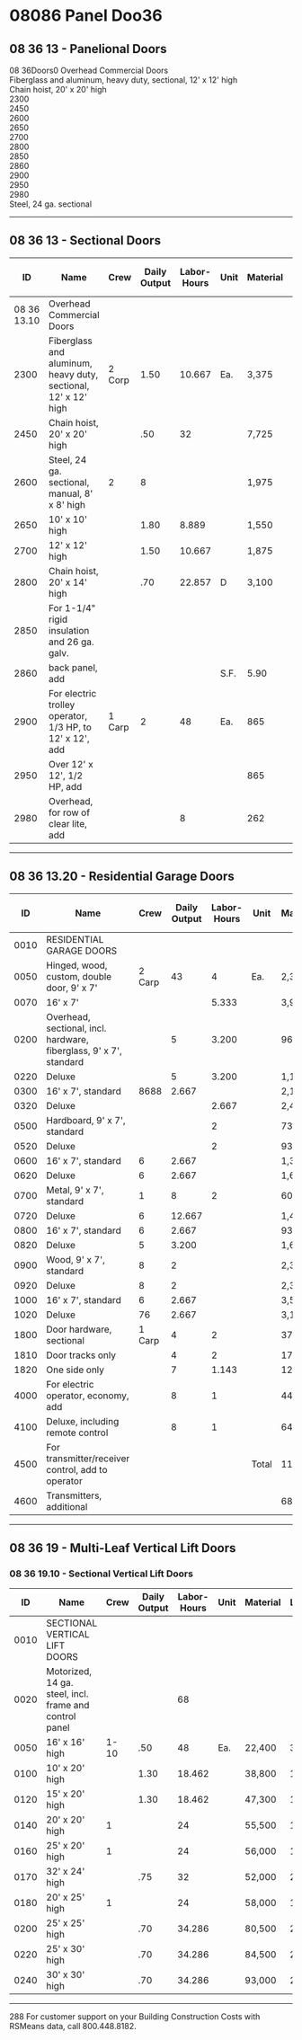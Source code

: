 # 08086 Panel Doo36

## 08 36 13 - Panelional Doors  
08 36Doors0 Overhead Commercial Doors  
Fiberglass and aluminum, heavy duty, sectional, 12' x 12' high  
Chain hoist, 20' x 20' high  
2300  
2450  
2600  
2650  
2700  
2800  
2850  
2860  
2900  
2950  
2980  
Steel, 24 ga. sectional  

---

## 08 36 13 - Sectional Doors

| ID    | Name                                                                 | Crew     | Daily Output | Labor-Hours | Unit   | Material | Labor | Equipment | Total  | Total Incl O&P |
|-------|----------------------------------------------------------------------|----------|--------------|-------------|--------|----------|-------|-----------|--------|----------------|
| 08 36 13.10 | Overhead Commercial Doors                                      |          |              |             |        |          |       |           |        |                |
| 2300  | Fiberglass and aluminum, heavy duty, sectional, 12' x 12' high       | 2 Corp   | 1.50         | 10.667      | Ea.    | 3,375    | 600   |           | 3,975  | 4,625          |
| 2450  | Chain hoist, 20' x 20' high                                          |          | .50          | 32          |        | 7,725    | 1,800 |           | 9,525  | 11,200         |
| 2600  | Steel, 24 ga. sectional, manual, 8' x 8' high                        | 2        | 8            |             |        | 1,975    | 450   |           | 2,425  | 2,850          |
| 2650  | 10' x 10' high                                                       |          | 1.80         | 8.889       |        | 1,550    | 500   |           | 2,050  | 2,450          |
| 2700  | 12' x 12' high                                                       |          | 1.50         | 10.667      |        | 1,875    | 600   |           | 2,475  | 2,950          |
| 2800  | Chain hoist, 20' x 14' high                                          |          | .70          | 22.857      | D      | 3,100    | 1,275 |           | 4,375  | 5,350          |
| 2850  | For 1-1/4" rigid insulation and 26 ga. galv.                         |          |              |             |        |          |       |           |        |                |
| 2860  | back panel, add                                                      |          |              |             | S.F.   | 5.90     |       |           | 5.90   | 6.5            |
| 2900  | For electric trolley operator, 1/3 HP, to 12' x 12', add             | 1 Carp   | 2            | 48          | Ea.    | 865      | 225   |           | 1,090  | 1,300          |
| 2950  | Over 12' x 12', 1/2 HP, add                                          |          |              |             |        | 865      | 450   |           | 1,315  | 1,625          |
| 2980  | Overhead, for row of clear lite, add                                 |          |              | 8           |        | 262      | 450   |           | 712    | 960            |

---

## 08 36 13.20 - Residential Garage Doors

| ID    | Name                                                                 | Crew     | Daily Output | Labor-Hours | Unit   | Material | Labor | Equipment | Total  | Total Incl O&P |
|-------|----------------------------------------------------------------------|----------|--------------|-------------|--------|----------|-------|-----------|--------|----------------|
| 0010  | RESIDENTIAL GARAGE DOORS                                             |          |              |             |        |          |       |           |        |                |
| 0050  | Hinged, wood, custom, double door, 9' x 7'                           | 2 Carp   | 43           | 4           | Ea.    | 2,300    | 225   |           | 2,525  | 2,850          |
| 0070  | 16' x 7'                                                             |          |              | 5.333       |        | 3,900    | 300   |           | 4,200  | 4,725          |
| 0200  | Overhead, sectional, incl. hardware, fiberglass, 9' x 7', standard   |          | 5            | 3.200       |        | 960      | 180   |           | 1,140  | 1,325          |
| 0220  | Deluxe                                                               |          | 5            | 3.200       |        | 1,175    | 180   |           | 1,355  | 1,550          |
| 0300  | 16' x 7', standard                                                   | 8688     | 2.667        |             |        | 2,175    | 150   |           | 2,325  | 2,625          |
| 0320  | Deluxe                                                               |          |              | 2.667       |        | 2,400    | 150   |           | 2,550  | 2,875          |
| 0500  | Hardboard, 9' x 7', standard                                         |          |              | 2           |        | 730      | 113   |           | 843    | 970            |
| 0520  | Deluxe                                                               |          |              | 2           |        | 930      | 113   |           | 1,043  | 1,200          |
| 0600  | 16' x 7', standard                                                   | 6        | 2.667        |             |        | 1,350    | 150   |           | 1,500  | 1,700          |
| 0620  | Deluxe                                                               | 6        | 2.667        |             |        | 1,650    | 150   |           | 1,800  | 2,050          |
| 0700  | Metal, 9' x 7', standard                                             | 1        | 8            | 2           |        | 605      | 113   |           | 718    | 835            |
| 0720  | Deluxe                                                               | 6        | 12.667       |             |        | 1,450    | 150   |           | 1,600  | 1,825          |
| 0800  | 16' x 7', standard                                                   | 6        | 2.667        |             |        | 935      | 150   |           | 1,085  | 1,250          |
| 0820  | Deluxe                                                               | 5        | 3.200        |             |        | 1,625    | 180   |           | 1,805  | 2,050          |
| 0900  | Wood, 9' x 7', standard                                              | 8        | 2            |             |        | 2,300    | 113   |           | 2,413  | 2,700          |
| 0920  | Deluxe                                                               | 8        | 2            |             |        | 2,375    | 113   |           | 2,488  | 2,775          |
| 1000  | 16' x 7', standard                                                   | 6        | 2.667        |             |        | 3,500    | 150   |           | 3,650  | 4,075          |
| 1020  | Deluxe                                                               | 76       | 2.667        |             |        | 3,175    | 150   |           | 3,325  | 3,700          |
| 1800  | Door hardware, sectional                                             | 1 Carp   | 4            | 2           |        | 370      | 113   |           | 483    | 580            |
| 1810  | Door tracks only                                                     |          | 4            | 2           |        | 173      | 113   |           | 286    | 360            |
| 1820  | One side only                                                        |          | 7            | 1.143       |        | 123      | 64.50 |           | 187.50 | 231            |
| 4000  | For electric operator, economy, add                                  |          | 8            | 1           |        | 440      | 56.50 |           | 496.50 | 570            |
| 4100  | Deluxe, including remote control                                     |          | 8            | 1           |        | 640      | 56.50 |           | 696.50 | 790            |
| 4500  | For transmitter/receiver control, add to operator                    |          |              |             | Total  | 117      |       |           | 117    | 129            |
| 4600  | Transmitters, additional                                             |          |              |             |        | 68.50    |       |           | 68.50  | 75.            |

---

## 08 36 19 - Multi-Leaf Vertical Lift Doors

### 08 36 19.10 - Sectional Vertical Lift Doors

| ID    | Name                                                                 | Crew     | Daily Output | Labor-Hours | Unit   | Material | Labor | Equipment | Total  | Total Incl O&P |
|-------|----------------------------------------------------------------------|----------|--------------|-------------|--------|----------|-------|-----------|--------|----------------|
| 0010  | SECTIONAL VERTICAL LIFT DOORS                                        |          |              |             |        |          |       |           |        |                |
| 0020  | Motorized, 14 ga. steel, incl. frame and control panel               |          |              | 68          |        |          |       |           |        |                |
| 0050  | 16' x 16' high                                                       | 1-10     | .50          | 48          | Ea.    | 22,400   | 3,025 | 3,975     | 29,400 | 33,700         |
| 0100  | 10' x 20' high                                                       |          | 1.30         | 18.462      |        | 38,800   | 1,175 | 1,525     | 41,500 | 46,200         |
| 0120  | 15' x 20' high                                                       |          | 1.30         | 18.462      |        | 47,300   | 1,175 | 1,525     | 50,000 | 55,500         |
| 0140  | 20' x 20' high                                                       | 1        |              | 24          |        | 55,500   | 1,525 | 1,975     | 59,000 | 65,500         |
| 0160  | 25' x 20' high                                                       | 1        |              | 24          |        | 56,000   | 1,525 | 1,975     | 59,500 | 66,000         |
| 0170  | 32' x 24' high                                                       |          | .75          | 32          |        | 52,000   | 2,025 | 2,650     | 56,675 | 63,000         |
| 0180  | 20' x 25' high                                                       | 1        |              | 24          |        | 58,000   | 1,525 | 1,975     | 61,500 | 68,000         |
| 0200  | 25' x 25' high                                                       |          | .70          | 34.286      |        | 80,500   | 2,150 | 2,825     | 85,475 | 95,000         |
| 0220  | 25' x 30' high                                                       |          | .70          | 34.286      |        | 84,500   | 2,150 | 2,825     | 89,475 | 99,500         |
| 0240  | 30' x 30' high                                                       |          | .70          | 34.286      |        | 93,000   | 2,150 | 2,825     | 97,975 | 108,500        |

---

288 For customer support on your Building Construction Costs with RSMeans data, call 800.448.8182.